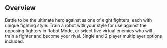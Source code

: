 ## Overview

Battle to be the ultimate hero against as one of eight fighters, each with unique fighting style. Train a robot with your style for use against the opposing fighters in Robot Mode, or select five virtual enemies who will train a fighter and become your rival. Single and 2 player multiplayer options included.